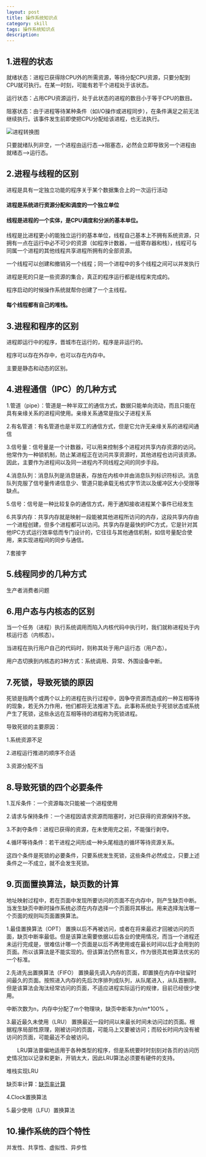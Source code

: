```yaml
---
layout: post
title: 操作系统知识点
category: skill
tags: 操作系统知识点
description: 
---
```


## 1.进程的状态
就绪状态：进程已获得除CPU外的所需资源，等待分配CPU资源，只要分配到CPU就可执行。在某一时刻，可能有若干个进程处于该状态。

运行状态：占用CPU资源运行，处于此状态的进程的数目小于等于CPU的数目。

阻塞状态：由于进程等待某种条件（如I/O操作或进程同步），在条件满足之前无法继续执行。该事件发生前即使把CPU分配给该进程，也无法执行。

![进程转换图](https://timgsa.baidu.com/timg?image&quality=80&size=b9999_10000&sec=1529420911282&di=31d7eb3354239897246cef39c244e2eb&imgtype=0&src=http%3A%2F%2Fimages.cnitblog.com%2Fblog%2F650295%2F201411%2F192234019844375.png)

只要就绪队列非空，一个进程由运行态-->阻塞态，必然会立即导致另一个进程由就绪态-->运行态。

## 2.进程与线程的区别
进程是具有一定独立功能的程序关于某个数据集合上的一次运行活动

#### 进程是系统进行资源分配和调度的一个独立单位

#### 线程是进程的一个实体，是CPU调度和分派的基本单位。

线程是比进程更小的能独立运行的基本单位，线程自己基本上不拥有系统资源，只拥有一点在运行中必不可少的资源（如程序计数器，一组寄存器和栈），线程可与同属一个进程的其他线程共享进程所拥有的全部资源。

一个线程可以创建和撤销另一个线程；同一个进程中的多个线程之间可以并发执行

进程是死的只是一些资源的集合，真正的程序运行都是线程来完成的。

程序启动的时候操作系统就帮你创建了一个主线程。

#### 每个线程都有自己的堆栈。

## 3.进程和程序的区别
进程即运行中的程序，晋城市在运行的，程序是非运行的。

程序可以存在外存中，也可以存在内存中。

主要是静态和动态的区别。

## 4.进程通信（IPC）的几种方式
1.管道（pipe）：管道是一种半双工的通信方式，数据只能单向流动，而且只能在具有亲缘关系的进程间使用。亲缘关系通常是指父子进程关系

2.有名管道：有名管道也是半双工的通信方式，但是它允许无亲缘关系的进程间通信

3.信号量：信号量是一个计数器，可以用来控制多个进程对共享内存资源的访问。他常作为一种锁机制，防止某进程正在访问共享资源时，其他进程也访问该资源。因此，主要作为进程间以及同一进程内不同线程之间的同步手段。

4.消息队列：消息队列是消息链表，存放在内核中并由消息队列标识符标识。消息队列克服了信号量传递信息少、管道只能承载无格式字节流以及缓冲区大小受限等缺点。

5.信号：信号是一种比较复杂的通信方式，用于通知接收进程某个事件已经发生

6.共享内存：共享内存就是映射一段能被其他进程所访问的内存，这段共享内存由一个进程创建，但多个进程都可以访问。共享内存是最快的IPC方式，它是针对其他IPC方式运行效率低而专门设计的，它往往与其他通信机制，如信号量配合使用，来实现进程间的同步与通信。

7.套接字

## 5.线程同步的几种方式
生产者消费者问题

## 6.用户态与内核态的区别
当一个任务（进程）执行系统调用而陷入内核代码中执行时，我们就称进程处于内核运行态（内核态）。

当进程在执行用户自己的代码时，则称其处于用户运行态（用户态）。

用户态切换到内核态的3种方式：系统调用、异常、外围设备中断。

## 7.死锁，导致死锁的原因
死锁是指两个或两个以上的进程在执行过程中，因争夺资源而造成的一种互相等待的现象，若无外力作用，他们都将无法推进下去。此事称系统处于死锁状态或系统产生了死锁，这些永远在互相等待的进程称为死锁进程。

导致死锁的主要原因：

1.系统资源不足

2.进程运行推进的顺序不合适

3.资源分配不当

## 8.导致死锁的四个必要条件
1.互斥条件：一个资源每次只能被一个进程使用

2.请求与保持条件：一个进程因请求资源而阻塞时，对已获得的资源保持不放。

3.不剥夺条件：进程已获得的资源，在未使用完之前，不能强行剥夺。

4.循环等待条件：若干进程之间形成一种头尾相连的循环等待资源关系。

这四个条件是死锁的必要条件，只要系统发生死锁，这些条件必然成立，只要上述条件之一不成立，就不会发生死锁。

## 9.页面置换算法，缺页数的计算
地址映射过程中，若在页面中发现所要访问的页面不在内存中，则产生缺页中断。当发生缺页中断时操作系统必须在内存选择一个页面将其移出。用来选择淘汰哪一个页面的规则叫页面置换算法。

1.最佳置换算法（OPT）
置换以后不再被访问，或者在将来最迟才回被访问的页面，缺页中断率最低。但是该算法需要依据以后各业的使用情况，而当一个进程还未运行完成是，很难估计哪一个页面是以后不再使用或在最长时间以后才会用到的页面。所以该算法是不能实现的。但该算法仍然有意义，作为很亮其他算法优劣的一个标准。

2.先进先出置换算法（FIFO）
置换最先调入内存的页面，即置换在内存中驻留时间最久的页面。按照进入内存的先后次序排列成队列，从队尾进入，从队首删除。但是该算法会淘汰经常访问的页面，不适应进程实际运行的规律，目前已经很少使用。

中断次数为n，内存中分配了m个物理块，缺页中断率为n/m*100% 。


3.最近最久未使用（LRU）
置换最近一段时间以来最长时间未访问过的页面。根据程序局部性原理，刚被访问的页面，可能马上又要被访问；而较长时间内没有被访问的页面，可能最近不会被访问。

　　LRU算法普偏地适用于各种类型的程序，但是系统要时时刻刻对各页的访问历史情况加以记录和更新，开销太大，因此LRU算法必须要有硬件的支持。
  
  堆栈实现LRU 
  
缺页率计算：[缺页率计算](https://blog.csdn.net/u011080472/article/details/51206332)

4.Clock置换算法

5.最少使用（LFU）置换算法

## 10.操作系统的四个特性
并发性、共享性、虚拟性、异步性


